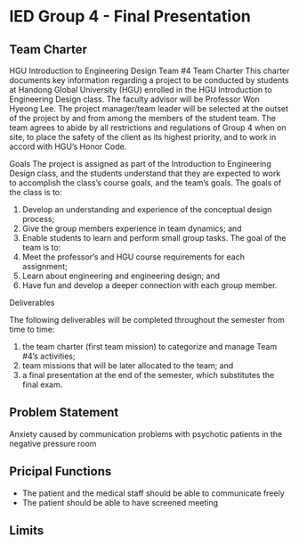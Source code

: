 # IED Group 4 - Final Presentation

Team Charter
--------------------
HGU Introduction to Engineering Design Team #4
Team Charter
   This charter documents key information regarding a project to be conducted by students at Handong Global University (HGU) enrolled in the HGU Introduction to Engineering Design class. The faculty advisor will be Professor Won Hyeong Lee. The project manager/team leader will be selected at the outset of the project by and from among the members of the student team.
  The team agrees to abide by all restrictions and regulations of Group 4 when on site, to place the safety of the client as its highest priority, and to work in accord with HGU’s Honor Code.

Goals
   The project is assigned as part of the Introduction to Engineering Design class, and the students understand that they are expected to work to accomplish the class’s course goals, and the team’s goals.
   The goals of the class is to:
1.	Develop an understanding and experience of the conceptual design process;
2.	Give the group members experience in team dynamics; and
3.	Enable students to learn and perform small group tasks.
   The goal of the team is to:
1.	Meet the professor’s and HGU course requirements for each assignment;
2.	Learn about engineering and engineering design; and 
3.	Have fun and develop a deeper connection with each group member.

Deliverables

   The following deliverables will be completed throughout the semester from time to time:

1.	the team charter (first team mission) to categorize and manage Team #4’s activities;
2.	team missions that will be later allocated to the team; and
3.	a final presentation at the end of the semester, which substitutes the final exam.

Problem Statement
--------------------
Anxiety caused by communication problems with psychotic patients in the negative pressure room

Pricipal Functions
--------------------
- The patient and the medical staff should be able to communicate freely
- The patient should be able to have screened meeting

Limits
--------------------
